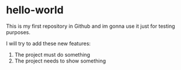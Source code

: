# hello-world
This is my first repository in Github and im gonna use it just for testing purposes.

I will try to add these new features:
<ol>
  <li>The project must do something</li>
  <li>The project needs to show something</li>
</ol>
